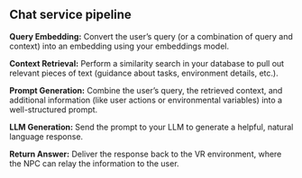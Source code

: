 ## **Chat service pipeline**

**Query Embedding:** Convert the user’s query (or a combination of query and context) into an embedding using your embeddings model.

**Context Retrieval:** Perform a similarity search in your database to pull out relevant pieces of text (guidance about tasks, environment details, etc.).

**Prompt Generation:** Combine the user’s query, the retrieved context, and additional information (like user actions or environmental variables) into a well-structured prompt.

**LLM Generation:** Send the prompt to your LLM to generate a helpful, natural language response.

**Return Answer:** Deliver the response back to the VR environment, where the NPC can relay the information to the user.